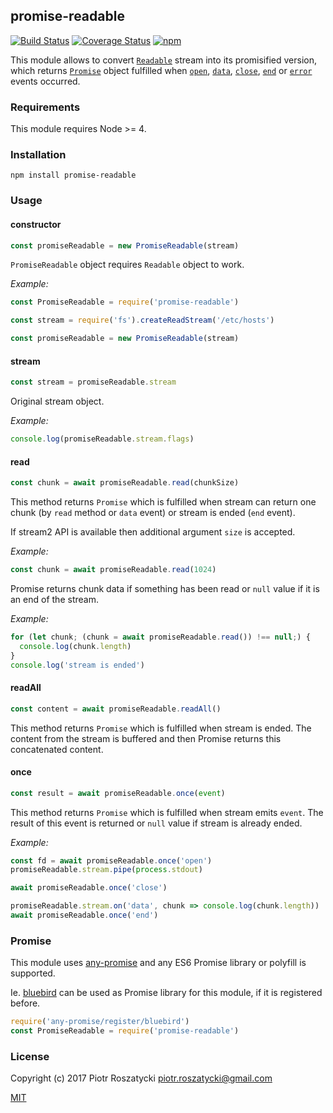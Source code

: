 ## promise-readable

[![Build Status](https://secure.travis-ci.org/dex4er/js-promise-readable.svg)](http://travis-ci.org/dex4er/js-promise-readable) [![Coverage Status](https://coveralls.io/repos/github/dex4er/js-promise-readable/badge.svg)](https://coveralls.io/github/dex4er/js-promise-readable) [![npm](https://img.shields.io/npm/v/promise-readable.svg)](https://www.npmjs.com/package/promise-readable)

This module allows to convert
[`Readable`](https://nodejs.org/api/stream.html#stream_class_stream_readable)
stream into its promisified version, which returns [`Promise`](https://developer.mozilla.org/en-US/docs/Web/JavaScript/Reference/Global_Objects/Promise)
object fulfilled when
[`open`](https://nodejs.org/api/fs.html#fs_event_open),
[`data`](https://nodejs.org/api/stream.html#stream_event_data),
[`close`](https://nodejs.org/api/fs.html#fs_event_close),
[`end`](https://nodejs.org/api/stream.html#stream_event_end) or
[`error`](https://nodejs.org/api/stream.html#stream_event_error_1) events
occurred.

### Requirements

This module requires Node >= 4.

### Installation

```shell
npm install promise-readable
```

### Usage

#### constructor

```js
const promiseReadable = new PromiseReadable(stream)
```

`PromiseReadable` object requires `Readable` object to work.

_Example:_

```js
const PromiseReadable = require('promise-readable')

const stream = require('fs').createReadStream('/etc/hosts')

const promiseReadable = new PromiseReadable(stream)
```

#### stream

```js
const stream = promiseReadable.stream
```

Original stream object.

_Example:_

```js
console.log(promiseReadable.stream.flags)
```

#### read

```js
const chunk = await promiseReadable.read(chunkSize)
```

This method returns `Promise` which is fulfilled when stream can return one
chunk (by `read` method or `data` event) or stream is ended (`end` event).

If stream2 API is available then additional argument `size` is accepted.

_Example:_

```js
const chunk = await promiseReadable.read(1024)
```

Promise returns chunk data if something has been read or `null` value if it is
an end of the stream.

_Example:_

```js
for (let chunk; (chunk = await promiseReadable.read()) !== null;) {
  console.log(chunk.length)
}
console.log('stream is ended')
```

#### readAll

```js
const content = await promiseReadable.readAll()
```

This method returns `Promise` which is fulfilled when stream is ended. The
content from the stream is buffered and then Promise returns this concatenated
content.

#### once

```js
const result = await promiseReadable.once(event)
```

This method returns `Promise` which is fulfilled when stream emits `event`. The
result of this event is returned or `null` value if stream is already ended.

_Example:_

```js
const fd = await promiseReadable.once('open')
promiseReadable.stream.pipe(process.stdout)

await promiseReadable.once('close')

promiseReadable.stream.on('data', chunk => console.log(chunk.length))
await promiseReadable.once('end')
```

### Promise

This module uses [any-promise](https://www.npmjs.com/package/any-promise) and
any ES6 Promise library or polyfill is supported.

Ie. [bluebird](https://www.npmjs.com/package/bluebird) can be used as Promise
library for this module, if it is registered before.

```js
require('any-promise/register/bluebird')
const PromiseReadable = require('promise-readable')
```

### License

Copyright (c) 2017 Piotr Roszatycki <piotr.roszatycki@gmail.com>

[MIT](https://opensource.org/licenses/MIT)

